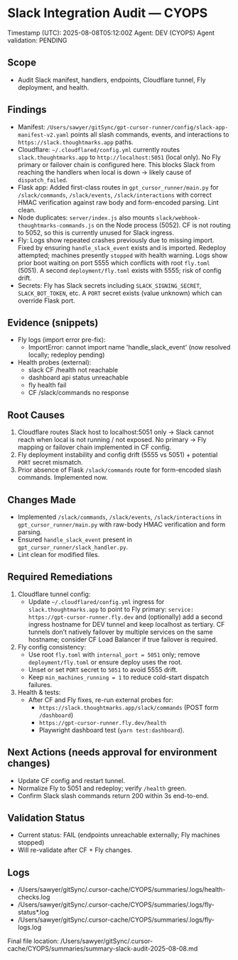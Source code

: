# Slack Integration Audit — CYOPS

Timestamp (UTC): 2025-08-08T05:12:00Z
Agent: DEV (CYOPS)
Agent validation: PENDING

## Scope
- Audit Slack manifest, handlers, endpoints, Cloudflare tunnel, Fly deployment, and health.

## Findings
- Manifest: `/Users/sawyer/gitSync/gpt-cursor-runner/config/slack-app-manifest-v2.yaml` points all slash commands, events, and interactions to `https://slack.thoughtmarks.app` paths.
- Cloudflare: `~/.cloudflared/config.yml` currently routes `slack.thoughtmarks.app` to `http://localhost:5051` (local only). No Fly primary or failover chain is configured here. This blocks Slack from reaching the handlers when local is down → likely cause of `dispatch_failed`.
- Flask app: Added first-class routes in `gpt_cursor_runner/main.py` for `/slack/commands`, `/slack/events`, `/slack/interactions` with correct HMAC verification against raw body and form-encoded parsing. Lint clean.
- Node duplicates: `server/index.js` also mounts `slack/webhook-thoughtmarks-commands.js` on the Node process (5052). CF is not routing to 5052, so this is currently unused for Slack ingress.
- Fly: Logs show repeated crashes previously due to missing import. Fixed by ensuring `handle_slack_event` exists and is imported. Redeploy attempted; machines presently `stopped` with health warning. Logs show prior boot waiting on port 5555 which conflicts with root `fly.toml` (5051). A second `deployment/fly.toml` exists with 5555; risk of config drift.
- Secrets: Fly has Slack secrets including `SLACK_SIGNING_SECRET`, `SLACK_BOT_TOKEN`, etc. A `PORT` secret exists (value unknown) which can override Flask port.

## Evidence (snippets)
- Fly logs (import error pre-fix):
  - ImportError: cannot import name 'handle_slack_event' (now resolved locally; redeploy pending)
- Health probes (external):
  - slack CF /health not reachable
  - dashboard api status unreachable
  - fly health fail
  - CF /slack/commands no response

## Root Causes
1) Cloudflare routes Slack host to localhost:5051 only → Slack cannot reach when local is not running / not exposed. No primary → Fly mapping or failover chain implemented in CF config.
2) Fly deployment instability and config drift (5555 vs 5051) + potential `PORT` secret mismatch.
3) Prior absence of Flask `/slack/commands` route for form-encoded slash commands. Implemented now.

## Changes Made
- Implemented `/slack/commands`, `/slack/events`, `/slack/interactions` in `gpt_cursor_runner/main.py` with raw-body HMAC verification and form parsing.
- Ensured `handle_slack_event` present in `gpt_cursor_runner/slack_handler.py`.
- Lint clean for modified files.

## Required Remediations
1) Cloudflare tunnel config:
   - Update `~/.cloudflared/config.yml` ingress for `slack.thoughtmarks.app` to point to Fly primary: `service: https://gpt-cursor-runner.fly.dev` and (optionally) add a second ingress hostname for DEV tunnel and keep localhost as tertiary. CF tunnels don’t natively failover by multiple services on the same hostname; consider CF Load Balancer if true failover is required.
2) Fly config consistency:
   - Use root `fly.toml` with `internal_port = 5051` only; remove `deployment/fly.toml` or ensure deploy uses the root.
   - Unset or set `PORT` secret to `5051` to avoid 5555 drift.
   - Keep `min_machines_running = 1` to reduce cold-start dispatch failures.
3) Health & tests:
   - After CF and Fly fixes, re-run external probes for:
     - `https://slack.thoughtmarks.app/slack/commands` (POST form `/dashboard`)
     - `https://gpt-cursor-runner.fly.dev/health`
     - Playwright dashboard test (`yarn test:dashboard`).

## Next Actions (needs approval for environment changes)
- Update CF config and restart tunnel.
- Normalize Fly to 5051 and redeploy; verify `/health` green.
- Confirm Slack slash commands return 200 within 3s end-to-end.

## Validation Status
- Current status: FAIL (endpoints unreachable externally; Fly machines stopped)
- Will re-validate after CF + Fly changes.

## Logs
- /Users/sawyer/gitSync/.cursor-cache/CYOPS/summaries/.logs/health-checks.log
- /Users/sawyer/gitSync/.cursor-cache/CYOPS/summaries/.logs/fly-status*.log
- /Users/sawyer/gitSync/.cursor-cache/CYOPS/summaries/.logs/fly-logs.log

Final file location: /Users/sawyer/gitSync/.cursor-cache/CYOPS/summaries/summary-slack-audit-2025-08-08.md

